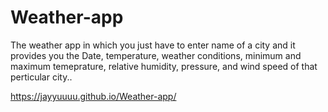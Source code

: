 # Weather-app
The weather app in which you just have to enter name of a city and it provides you the Date, temperature,  weather conditions, minimum and maximum temeprature, relative humidity, pressure, and wind speed of that perticular city..

https://jayyuuuu.github.io/Weather-app/
